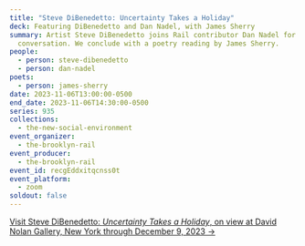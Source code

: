 ```yaml
---
title: "Steve DiBenedetto: Uncertainty Takes a Holiday"
deck: Featuring DiBenedetto and Dan Nadel, with James Sherry
summary: Artist Steve DiBenedetto joins Rail contributor Dan Nadel for a
  conversation. We conclude with a poetry reading by James Sherry.
people:
  - person: steve-dibenedetto
  - person: dan-nadel
poets:
  - person: james-sherry
date: 2023-11-06T13:00:00-0500
end_date: 2023-11-06T14:30:00-0500
series: 935
collections:
  - the-new-social-environment
event_organizer:
  - the-brooklyn-rail
event_producer:
  - the-brooklyn-rail
event_id: recgEddxitqcnss0t
event_platform:
  - zoom
soldout: false
---
```

[V﻿isit Steve DiBenedetto: *Uncertainty Takes a Holiday*, on view at David Nolan Gallery, New York through December 9, 2023 →](https://www.davidnolangallery.com/exhibitions/steve-dibenedetto-uncertainty-takes-a-holiday)